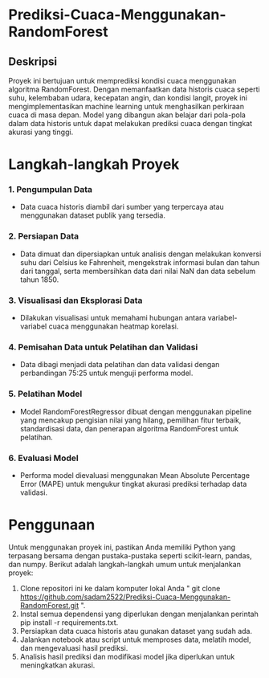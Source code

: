 # Prediksi-Cuaca-Menggunakan-RandomForest

## Deskripsi <br>
Proyek ini bertujuan untuk memprediksi kondisi cuaca menggunakan algoritma RandomForest. Dengan memanfaatkan data historis cuaca seperti suhu, kelembaban udara, kecepatan angin, dan kondisi langit, proyek ini mengimplementasikan machine learning untuk menghasilkan perkiraan cuaca di masa depan. Model yang dibangun akan belajar dari pola-pola dalam data historis untuk dapat melakukan prediksi cuaca dengan tingkat akurasi yang tinggi.

# Langkah-langkah Proyek
### 1. Pengumpulan Data

- Data cuaca historis diambil dari sumber yang terpercaya atau menggunakan dataset publik yang tersedia. <br>

### 2. Persiapan Data

- Data dimuat dan dipersiapkan untuk analisis dengan melakukan konversi suhu dari Celsius ke Fahrenheit, mengekstrak informasi bulan dan tahun dari tanggal, serta membersihkan data dari nilai NaN dan data sebelum tahun 1850. <br>

### 3. Visualisasi dan Eksplorasi Data 
- Dilakukan visualisasi untuk memahami hubungan antara variabel-variabel cuaca menggunakan heatmap korelasi. <br>

### 4. Pemisahan Data untuk Pelatihan dan Validasi
- Data dibagi menjadi data pelatihan dan data validasi dengan perbandingan 75:25 untuk menguji performa model. <br>

### 5. Pelatihan Model
- Model RandomForestRegressor dibuat dengan menggunakan pipeline yang mencakup pengisian nilai yang hilang, pemilihan fitur terbaik, standardisasi data, dan penerapan algoritma RandomForest untuk pelatihan. <br>

### 6. Evaluasi Model
- Performa model dievaluasi menggunakan Mean Absolute Percentage Error (MAPE) untuk mengukur tingkat akurasi prediksi terhadap data validasi.

# Penggunaan
Untuk menggunakan proyek ini, pastikan Anda memiliki Python yang terpasang bersama dengan pustaka-pustaka seperti scikit-learn, pandas, dan numpy. Berikut adalah langkah-langkah umum untuk menjalankan proyek:

1. Clone repositori ini ke dalam komputer lokal Anda " git clone https://github.com/sadam2522/Prediksi-Cuaca-Menggunakan-RandomForest.git ".
2. Instal semua dependensi yang diperlukan dengan menjalankan perintah pip install -r requirements.txt.
3. Persiapkan data cuaca historis atau gunakan dataset yang sudah ada.
4. Jalankan notebook atau script untuk memproses data, melatih model, dan mengevaluasi hasil prediksi.
5. Analisis hasil prediksi dan modifikasi model jika diperlukan untuk meningkatkan akurasi.

